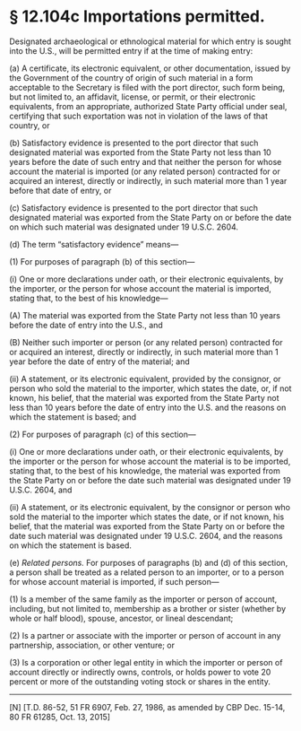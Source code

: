 # § 12.104c   Importations permitted.

Designated archaeological or ethnological material for which entry is sought into the U.S., will be permitted entry if at the time of making entry:


(a) A certificate, its electronic equivalent, or other documentation, issued by the Government of the country of origin of such material in a form acceptable to the Secretary is filed with the port director, such form being, but not limited to, an affidavit, license, or permit, or their electronic equivalents, from an appropriate, authorized State Party official under seal, certifying that such exportation was not in violation of the laws of that country, or


(b) Satisfactory evidence is presented to the port director that such designated material was exported from the State Party not less than 10 years before the date of such entry and that neither the person for whose account the material is imported (or any related person) contracted for or acquired an interest, directly or indirectly, in such material more than 1 year before that date of entry, or


(c) Satisfactory evidence is presented to the port director that such designated material was exported from the State Party on or before the date on which such material was designated under 19 U.S.C. 2604.


(d) The term “satisfactory evidence” means—


(1) For purposes of paragraph (b) of this section—


(i) One or more declarations under oath, or their electronic equivalents, by the importer, or the person for whose account the material is imported, stating that, to the best of his knowledge—


(A) The material was exported from the State Party not less than 10 years before the date of entry into the U.S., and


(B) Neither such importer or person (or any related person) contracted for or acquired an interest, directly or indirectly, in such material more than 1 year before the date of entry of the material; and


(ii) A statement, or its electronic equivalent, provided by the consignor, or person who sold the material to the importer, which states the date, or, if not known, his belief, that the material was exported from the State Party not less than 10 years before the date of entry into the U.S. and the reasons on which the statement is based; and


(2) For purposes of paragraph (c) of this section—


(i) One or more declarations under oath, or their electronic equivalents, by the importer or the person for whose account the material is to be imported, stating that, to the best of his knowledge, the material was exported from the State Party on or before the date such material was designated under 19 U.S.C. 2604, and


(ii) A statement, or its electronic equivalent, by the consignor or person who sold the material to the importer which states the date, or if not known, his belief, that the material was exported from the State Party on or before the date such material was designated under 19 U.S.C. 2604, and the reasons on which the statement is based.


(e) *Related persons.* For purposes of paragraphs (b) and (d) of this section, a person shall be treated as a related person to an importer, or to a person for whose account material is imported, if such person—


(1) Is a member of the same family as the importer or person of account, including, but not limited to, membership as a brother or sister (whether by whole or half blood), spouse, ancestor, or lineal descendant;


(2) Is a partner or associate with the importer or person of account in any partnership, association, or other venture; or


(3) Is a corporation or other legal entity in which the importer or person of account directly or indirectly owns, controls, or holds power to vote 20 percent or more of the outstanding voting stock or shares in the entity.



---

[N] [T.D. 86-52, 51 FR 6907, Feb. 27, 1986, as amended by CBP Dec. 15-14, 80 FR 61285, Oct. 13, 2015]




